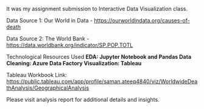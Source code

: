 It was my assignment submission to Interactive Data Visualization class.

Data Source 1: Our World in Data - https://ourworldindata.org/causes-of-death

Data Source 2: The World Bank - https://data.worldbank.org/indicator/SP.POP.TOTL

Technological Resources Used
**EDA: Jupyter Notebook and Pandas
Data Cleaning: Azure Data Factory
Visualization: Tableau**

Tableau Workbook Link: https://public.tableau.com/app/profile/saman.ateeq4840/viz/WorldwideDeathAnalysis/GeographicalAnalysis

Please visit analysis report for additional details and insights.
